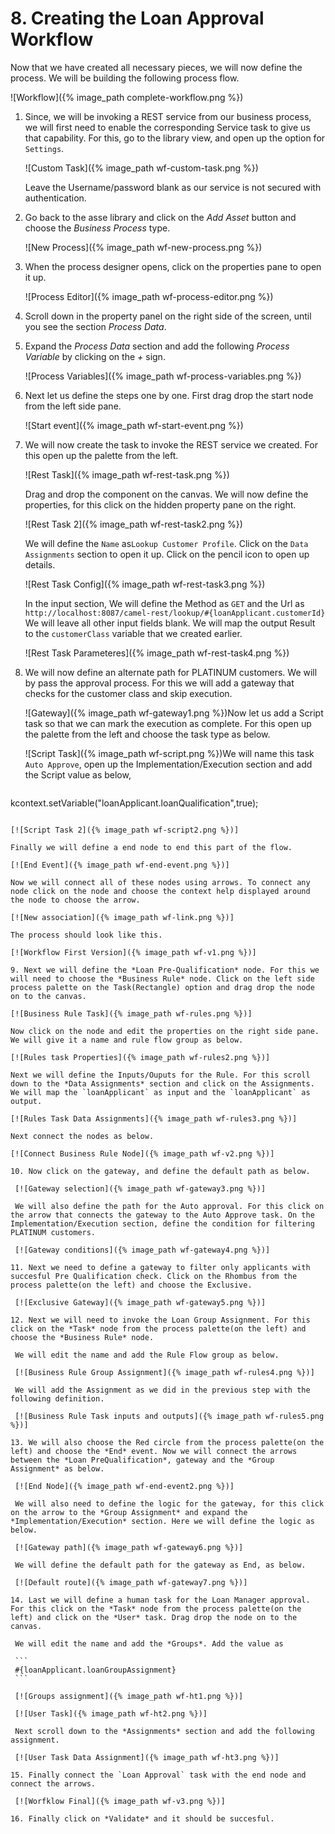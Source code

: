 # 8. Creating the Loan Approval Workflow

Now that we have created all necessary pieces, we will now define the process. We will be building the following process flow.

![Workflow]({% image_path complete-workflow.png %})

1. Since, we will be invoking a REST service from our business process, we will first need to enable the corresponding Service task to give us that capability. For this, go to the library view, and open up the option for `Settings`.

   ![Custom Task]({% image_path wf-custom-task.png %})

   Leave the Username/password blank as our service is not secured with authentication.

2. Go back to the asse library and click on the *Add Asset* button and choose the *Business Process* type.

   ![New Process]({% image_path wf-new-process.png %})

3. When the process designer opens, click on the properties pane to open it up.

   ![Process Editor]({% image_path wf-process-editor.png %})

4. Scroll down in the property panel on the right side of the screen, until you see the section *Process Data*.

5. Expand the *Process Data* section and add the following *Process Variable* by clicking on the *+* sign.

   ![Process Variables]({% image_path wf-process-variables.png %})

6. Next let us define the steps one by one. First drag drop the start node from the left side pane.

   ![Start event]({% image_path wf-start-event.png %})

7. We will now create the task to invoke the REST service we created. For this open up the palette from the left.

   ![Rest Task]({% image_path wf-rest-task.png %})

   Drag and drop the component on the canvas. We will now define the properties, for this click on the hidden property pane on the right.

   ![Rest Task 2]({% image_path wf-rest-task2.png %})

   We will define the `Name` as`Lookup Customer Profile`. Click on the `Data Assignments` section to open it up. Click on the pencil icon to open up details.

   ![Rest Task Config]({% image_path wf-rest-task3.png %})

   In the input section, We will define the Method as `GET` and the Url as `http://localhost:8087/camel-rest/lookup/#{loanApplicant.customerId}` We will leave all other input fields blank. We will map the output Result to the `customerClass` variable that we created earlier.

   ![Rest Task Parameteres]({% image_path wf-rest-task4.png %})

8. We will now define an alternate path for PLATINUM customers. We will by pass the approval process. For this we will add a gateway that checks for the customer class and skip execution.

   ![Gateway]({% image_path wf-gateway1.png %})Now let us add a Script task so that we can mark the execution as complete. For this open up the palette from the left and choose the task type as below.

   ![Script Task]({% image_path wf-script.png %})We will name this task `Auto Approve`, open up the Implementation/Execution section and add the Script value as below,

   ```
kcontext.setVariable("loanApplicant.loanQualification",true);
   ```

   [![Script Task 2]({% image_path wf-script2.png %})]
   
   Finally we will define a end node to end this part of the flow.

   [![End Event]({% image_path wf-end-event.png %})]

   Now we will connect all of these nodes using arrows. To connect any node click on the node and choose the context help displayed around the node to choose the arrow.

   [![New association]({% image_path wf-link.png %})]

   The process should look like this.

   [![Workflow First Version]({% image_path wf-v1.png %})]

9. Next we will define the *Loan Pre-Qualification* node. For this we will need to choose the *Business Rule* node. Click on the left side process palette on the Task(Rectangle) option and drag drop the node on to the canvas.

   [![Business Rule Task]({% image_path wf-rules.png %})]

   Now click on the node and edit the properties on the right side pane. We will give it a name and rule flow group as below.

   [![Rules task Properties]({% image_path wf-rules2.png %})]

   Next we will define the Inputs/Ouputs for the Rule. For this scroll down to the *Data Assignments* section and click on the Assignments. We will map the `loanApplicant` as input and the `loanApplicant` as output.

   [![Rules Task Data Assignments]({% image_path wf-rules3.png %})]

   Next connect the nodes as below.

   [![Connect Business Rule Node]({% image_path wf-v2.png %})]

10. Now click on the gateway, and define the default path as below.

    [![Gateway selection]({% image_path wf-gateway3.png %})]

    We will also define the path for the Auto approval. For this click on the arrow that connects the gateway to the Auto Approve task. On the Implementation/Execution section, define the condition for filtering PLATINUM customers.

    [![Gateway conditions]({% image_path wf-gateway4.png %})]

11. Next we need to define a gateway to filter only applicants with succesful Pre Qualification check. Click on the Rhombus from the process palette(on the left) and choose the Exclusive.

    [![Exclusive Gateway]({% image_path wf-gateway5.png %})]

12. Next we will need to invoke the Loan Group Assignment. For this click on the *Task* node from the process palette(on the left) and choose the *Business Rule* node.

    We will edit the name and add the Rule Flow group as below.

    [![Business Rule Group Assignment]({% image_path wf-rules4.png %})]

    We will add the Assignment as we did in the previous step with the following definition.

    [![Business Rule Task inputs and outputs]({% image_path wf-rules5.png %})]

13. We will also choose the Red circle from the process palette(on the left) and choose the *End* event. Now we will connect the arrows between the *Loan PreQualification*, gateway and the *Group Assignment* as below.

    [![End Node]({% image_path wf-end-event2.png %})]

    We will also need to define the logic for the gateway, for this click on the arrow to the *Group Assignment* and expand the *Implementation/Execution* section. Here we will define the logic as below.

    [![Gateway path]({% image_path wf-gateway6.png %})]

    We will define the default path for the gateway as End, as below.

    [![Default route]({% image_path wf-gateway7.png %})]

14. Last we will define a human task for the Loan Manager approval. For this click on the *Task* node from the process palette(on the left) and click on the *User* task. Drag drop the node on to the canvas.

    We will edit the name and add the *Groups*. Add the value as

    ```
    #{loanApplicant.loanGroupAssignment}
    ```

    [![Groups assignment]({% image_path wf-ht1.png %})]

    [![User Task]({% image_path wf-ht2.png %})]

    Next scroll down to the *Assignments* section and add the following assignment.

    [![User Task Data Assignment]({% image_path wf-ht3.png %})]

15. Finally connect the `Loan Approval` task with the end node and connect the arrows.

    [![Worfklow Final]({% image_path wf-v3.png %})]

16. Finally click on *Validate* and it should be succesful.

